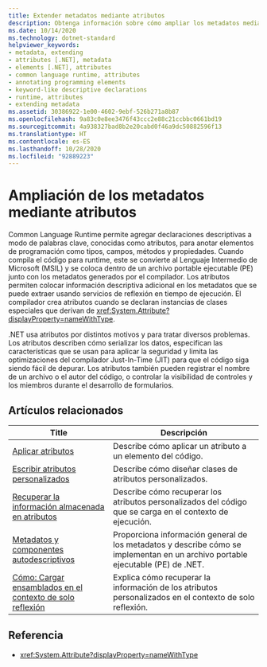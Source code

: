 ```yaml
---
title: Extender metadatos mediante atributos
description: Obtenga información sobre cómo ampliar los metadatos mediante atributos en .NET. Los atributos son declaraciones descriptivas, similares a las palabras clave, para anotar elementos de programación, como es el caso de los tipos y los campos.
ms.date: 10/14/2020
ms.technology: dotnet-standard
helpviewer_keywords:
- metadata, extending
- attributes [.NET], metadata
- elements [.NET], attributes
- common language runtime, attributes
- annotating programming elements
- keyword-like descriptive declarations
- runtime, attributes
- extending metadata
ms.assetid: 30386922-1e00-4602-9ebf-526b271a8b87
ms.openlocfilehash: 9a83c0e8ee3476f43ccc2e88c21ccbbc0661bd19
ms.sourcegitcommit: 4a938327bad8b2e20cabd0f46a9dc50882596f13
ms.translationtype: HT
ms.contentlocale: es-ES
ms.lasthandoff: 10/28/2020
ms.locfileid: "92889223"
---
```

# <a name="extend-metadata-using-attributes"></a>Ampliación de los metadatos mediante atributos

Common Language Runtime permite agregar declaraciones descriptivas a modo de palabras clave, conocidas como atributos, para anotar elementos de programación como tipos, campos, métodos y propiedades. Cuando compila el código para runtime, este se convierte al Lenguaje Intermedio de Microsoft (MSIL) y se coloca dentro de un archivo portable ejecutable (PE) junto con los metadatos generados por el compilador. Los atributos permiten colocar información descriptiva adicional en los metadatos que se puede extraer usando servicios de reflexión en tiempo de ejecución. El compilador crea atributos cuando se declaran instancias de clases especiales que derivan de <xref:System.Attribute?displayProperty=nameWithType>.

.NET usa atributos por distintos motivos y para tratar diversos problemas. Los atributos describen cómo serializar los datos, especifican las características que se usan para aplicar la seguridad y limita las optimizaciones del compilador Just-In-Time (JIT) para que el código siga siendo fácil de depurar. Los atributos también pueden registrar el nombre de un archivo o el autor del código, o controlar la visibilidad de controles y los miembros durante el desarrollo de formularios.

## <a name="related-articles"></a>Artículos relacionados

|Title|Descripción|
|-----------|-----------------|
|[Aplicar atributos](applying-attributes.md)|Describe cómo aplicar un atributo a un elemento del código.|
|[Escribir atributos personalizados](writing-custom-attributes.md)|Describe cómo diseñar clases de atributos personalizados.|
|[Recuperar la información almacenada en atributos](retrieving-information-stored-in-attributes.md)|Describe cómo recuperar los atributos personalizados del código que se carga en el contexto de ejecución.|
|[Metadatos y componentes autodescriptivos](../metadata-and-self-describing-components.md)|Proporciona información general de los metadatos y describe cómo se implementan en un archivo portable ejecutable (PE) de .NET.|
|[Cómo: Cargar ensamblados en el contexto de solo reflexión](../../framework/reflection-and-codedom/how-to-load-assemblies-into-the-reflection-only-context.md)|Explica cómo recuperar la información de los atributos personalizados en el contexto de solo reflexión.|

## <a name="reference"></a>Referencia

- <xref:System.Attribute?displayProperty=nameWithType>
